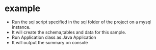 # example

* Run the sql script specified in the sql folder  of the project on a mysql instance.
* It will create the schema,tables and data for this sample. 
* Run Application class as Java Application
* It will output the summary on console
